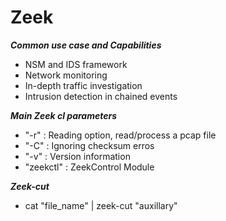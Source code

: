 # Zeek
***Common use case and Capabilities***
- NSM and IDS framework
- Network monitoring
- In-depth traffic investigation
- Intrusion detection in chained events

***Main Zeek cl parameters***
- "-r" : Reading option, read/process a pcap file
- "-C" : Ignoring checksum erros
- "-v" : Version information
- "zeekctl" : ZeekControl Module

***Zeek-cut***
- cat "file_name" | zeek-cut "auxillary"

